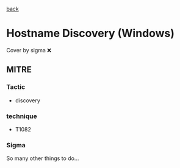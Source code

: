 [back](../index.md)
# Hostname Discovery (Windows)
Cover by sigma :x: 

## MITRE
### Tactic
  - discovery

### technique
  - T1082

### Sigma

 So many other things to do...